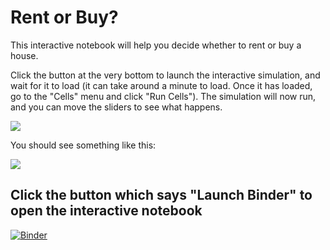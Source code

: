 
# Rent or Buy?



This interactive notebook will help you decide whether to rent or buy a house. 

Click the button at the very bottom to launch the interactive simulation, and wait for it to load (it can take around a minute to load. Once it has loaded, go to the "Cells" menu and click "Run Cells"). The simulation will now run, and you can move the sliders to see what happens. 

![](https://user-images.githubusercontent.com/6005346/57378916-bdbd7a80-7173-11e9-91bc-471e71444f33.png)

You should see something like this:

![](https://user-images.githubusercontent.com/6005346/57378809-8fd83600-7173-11e9-8906-5b431ce1fd35.png)



## Click the button which says "Launch Binder" to open the interactive notebook

[![Binder](https://mybinder.org/badge_logo.svg)](https://mybinder.org/v2/gh/sg-s/rent-or-buy/master?filepath=rent-or-buy.ipynb)
